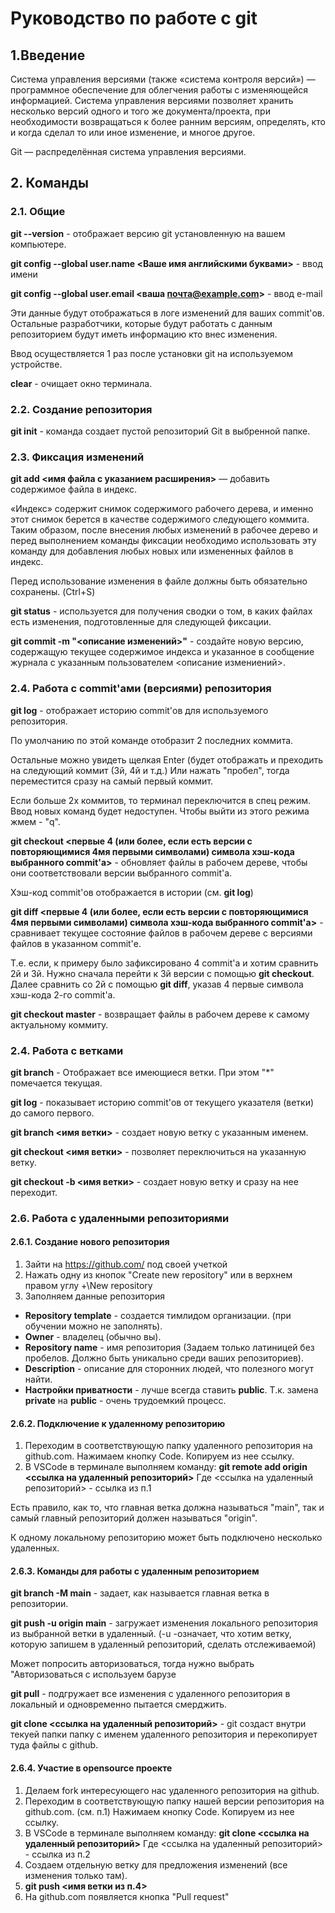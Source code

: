 # Руководство по работе с git

## 1.Введение

Система управления версиями (также «система контроля версий») — программное обеспечение для облегчения работы с изменяющейся информацией. Система управления версиями позволяет хранить несколько версий одного и того же документа/проекта, при необходимости возвращаться к более ранним версиям, определять, кто и когда сделал то или иное изменение, и многое другое.

Git — распределённая система управления версиями.

## 2. Команды

### 2.1. Общие

**git --version** - отображает версию git установленную на вашем компьютере.

**git config --global user.name <Ваше имя английскими буквами>** - ввод имени

**git config --global user.email <ваша почта@example.com>** - ввод e-mail

Эти данные  будут отображаться в логе изменений для ваших commit'ов. Остальные разработчики, которые будут работать с данным репозиторием будут иметь информацию кто внес изменения.

Ввод осуществляется 1 раз после установки git на используемом устройстве.

**clear** - очищает окно терминала.

### 2.2. Создание репозитория
**git init** - команда создает пустой репозиторий Git в выбренной папке.

### 2.3. Фиксация изменений
**git add <имя файла с указанием расширения>** — добавить содержимое файла в индекс.

«Индекс» содержит снимок содержимого рабочего дерева, и именно этот снимок берется в качестве содержимого следующего коммита. Таким образом, после внесения любых изменений в рабочее дерево и перед выполнением команды фиксации необходимо использовать эту команду для добавления любых новых или измененных файлов в индекс.

Перед использование изменения в файле должны быть обязательно сохранены. (Ctrl+S)

**git status** - используется для получения сводки о том, в каких файлах есть изменения, подготовленные для следующей фиксации.

**git commit -m "<описание изменений>"** - создайте новую версию, содержащую текущее содержимое индекса и указанное в сообщение журнала с указанным пользователем <описание измениений>. 

### 2.4. Работа с commit'ами (версиями) репозитория

**git log** - отображает историю commit'ов для используемого репозитория.

По умолчанию по этой команде отобразит 2 последних коммита.

Остальные можно увидеть щелкая Enter (будет отображать и преходить на следующий коммит (3й, 4й и т.д.)
Или нажать "пробел", тогда переместится сразу на самый первый коммит.

Если больше 2х коммитов, то терминал переключится в спец режим. Ввод новых команд будет недоступен. Чтобы выйти из этого режима жмем - "q".

**git checkout <первые 4 (или более, если есть версии с повторяющимися 4мя первыми символами) символа хэш-кода выбранного commit'a>** - обновляет файлы в рабочем дереве, чтобы они соответствовали версии выбранного commit'a.

Хэш-код commit'ов отображается в истории (см. **git log**)

**git diff <первые 4 (или более, если есть версии с повторяющимися 4мя первыми символами) символа хэш-кода выбранного commit'a>** - сравнивает текущее состояние файлов в рабочем дереве с версиями файлов в указанном commit'е.

Т.е. если, к примеру было зафиксировано 4 commit'a и хотим сравнить 2й и 3й. Нужно сначала перейти к 3й версии с помощью **git checkout**. Далее сравнить со 2й с помощью **git diff**, указав 4 первые символа хэш-кода 2-го commit'a.

**git checkout master** - возвращает файлы в рабочем дереве к самому актуальному коммиту.

### 2.4. Работа с ветками
**git branch** - Отображает все имеющиеся ветки. При этом "*" помечается текущая.

**git log** - показывает историю commit'ов от текущего указателя (ветки) до самого первого. 

**git branch <имя ветки>** - создает новую ветку с указанным именем.

**git checkout <имя ветки>** - позволяет переключиться на указанную ветку.

**git checkout -b <имя ветки>** - создает новую ветку и сразу на нее переходит.

### 2.6. Работа с удаленными репозиториями

#### 2.6.1. Создание нового репозитория

1. Зайти на https://github.com/ под своей учеткой
2. Нажать одну из кнопок "Create new repository" или в верхнем правом углу +\New repository
3. Заполняем данные репозитория
* **Repository template** - создается тимлидом организации. (при обучении можно не заполнять).
* **Owner** - владелец (обычно вы).
* **Repository name** - имя репозитория (Задаем только латиницей без пробелов. Должно быть уникально среди ваших репозиториев).
* **Description** - описание для сторонних людей, что полезного могут найти.
* **Настройки приватности** - лучше всегда ставить **public**. Т.к. замена **private** на **public** - очень трудоемкий процесс.

#### 2.6.2. Подключение к удаленному репозиторию

1. Переходим в соответствующую папку удаленного репозитория на github.com. Нажимаем кнопку Code. Копируем из нее ссылку.
2. В VSCode в терминале выполняем команду:
**git remote add origin <ссылка на удаленный репозиторий>**
Где <ссылка на удаленный репозиторий> - ссылка из п.1

Есть правило, как то, что главная ветка должна называться "main", так и самый главный репозиторий должен называться "origin".

К одному локальному репозиторию может быть подключено несколько удаленных.

#### 2.6.3. Команды для работы с удаленным репозиторием

**git branch -M main** - задает, как называется главная ветка в репозитории.

**git push -u origin main** - загружает изменения локального репозитория из выбранной ветки в удаленный.
(-u -означает, что хотим ветку, которую запишем в удаленный репозиторий, сделать отслеживаемой)

Может попросить авторизоваться, тогда нужно выбрать "Авторизоваться с используем барузе

**git pull** - подгружает все изменения с удаленного репозитория в локальный и одновременно пытается смерджить.

**git clone <ссылка на удаленный репозиторий>** -
git создаст внутри текуей папки папку с именем удаленного репозитория и перекопирует туда файлы с github.

#### 2.6.4. Участие в opensource проекте

1. Делаем fork интересующего нас удаленного репозитория на github.
2. Переходим в соответствующую папку нашей версии репозитория на github.com. (см. п.1) Нажимаем кнопку Code. Копируем из нее ссылку.
3. В VSCode в терминале выполняем команду:
**git clone <ссылка на удаленный репозиторий>**
Где <ссылка на удаленный репозиторий> - ссылка из п.2
4. Создаем отдельную ветку для предложения изменений (все изменения только там).
5. **git push <имя ветки из п.4>**
6. На github.com появляется кнопка "Pull request"